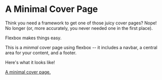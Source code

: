 A Minimal Cover Page
====================

Think you need a framework to get one of those juicy cover pages? Nope! No longer (or, more accurately, you never needed one in the first place).

Flexbox makes things easy.

This is a *minmal* cover page using flexbox -- it includes a navbar, a central area for your content, and a footer.

Here's what it looks like!

[A minimal cover page.](example.png)
